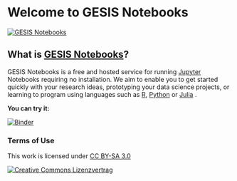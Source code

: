 # Welcome to GESIS Notebooks

[![GESIS Notebooks](https://notebooks.gesis.org/static/images/logo/logo_text.png)](https://notebooks.gesis.org)

## What is [GESIS Notebooks](https://notebooks.gesis.org)?
GESIS Notebooks is a free and hosted service for running [Jupyter](https://jupyter.org/) Notebooks requiring no installation. We aim to enable you to get started quickly with your research ideas, prototyping your data science projects, or learning to program using languages such as [R](https://www.r-project.org/), [Python](https://www.python.org/) or [Julia](https://julialang.org/) .

**You can try it:**

[![Binder](https://notebooks.gesis.org/binder/badge.svg)](https://notebooks.gesis.org/binder/v2/gh/gesiscss/notebooks_getting_started/master?urlpath=lab/tree/introduction_python.ipynb)

### Terms of Use

This work is licensed under [CC BY-SA 3.0](http://creativecommons.org/licenses/by-sa/3.0/)

[![Creative Commons Lizenzvertrag](https://i.creativecommons.org/l/by-sa/3.0/88x31.png)](http://creativecommons.org/licenses/by-sa/3.0/)

